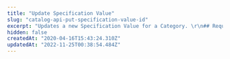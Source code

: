 ```yaml
---
title: "Update Specification Value"
slug: "catalog-api-put-specification-value-id"
excerpt: "Updates a new Specification Value for a Category. \r\n## Request body example\r\n\r\n```json\r\n{\r\n    \"FieldId\": 193,\r\n    \"Name\": \"Metal\",\r\n    \"Text\": null,\r\n    \"IsActive\": true,\r\n    \"Position\": 1\r\n  }\r\n```\r\n\r\n## Response body example\r\n\r\n```json\r\n{\r\n  \"FieldValueId\": 360,\r\n  \"FieldId\": 193,\r\n  \"Name\": \"Metal\",\r\n  \"Text\": null,\r\n  \"IsActive\": true,\r\n  \"Position\": 1\r\n}\r\n```"
hidden: false
createdAt: "2020-04-16T15:43:24.310Z"
updatedAt: "2022-11-25T00:38:54.484Z"
---
```

